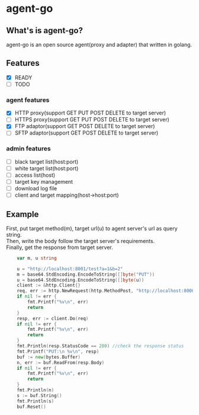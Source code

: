 # agent-go

## What's is agent-go?
agent-go is an open source agent(proxy and adapter) that written in golang.

## Features    
- [X] READY     
- [ ] TODO 
  
### agent features
- [X] HTTP proxy(support GET PUT POST DELETE to target server)    
- [ ] HTTPS proxy(support GET PUT POST DELETE to target server)    
- [X] FTP adaptor(support GET POST DELETE to target server)    
- [ ] SFTP adaptor(support GET POST DELETE to target server)    

### admin features
- [ ] black target list(host:port)    
- [ ] white target list(host:port)    
- [ ] access list(host)    
- [ ] target key management   
- [ ] download log file  
- [ ] client and target mapping(host->host:port)
 
## Example     
First, put target method(m), target url(u) to agent server's url as query string.    
Then, write the body follow the target server's requirements.    
Finally, get the response from target server.    

```go
	var m, u string

	u = "http://localhost:8001/test?a=1&b=2"
	m = base64.StdEncoding.EncodeToString([]byte("PUT"))
	u = base64.StdEncoding.EncodeToString([]byte(u))
	client := &http.Client{}
	req, err := http.NewRequest(http.MethodPost, "http://localhost:8000/agent?m="+m+"&u="+u, strings.NewReader("PUT http://localhost:8001/test?a=1&b=2"))
	if nil != err {
		fmt.Printf("%v\n", err)
		return
	}
	resp, err := client.Do(req)
	if nil != err {
		fmt.Printf("%v\n", err)
		return
	}
	fmt.Println(resp.StatusCode == 200) //check the response status
	fmt.Printf("PUT:\n %v\n", resp)
	buf := new(bytes.Buffer)
	n, err := buf.ReadFrom(resp.Body)
	if nil != err {
		fmt.Printf("%v\n", err)
		return
	}
	fmt.Println(n)
	s := buf.String()
	fmt.Println(s)
	buf.Reset()
```

